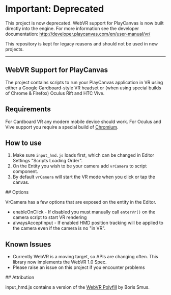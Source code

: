 # Important: Deprecated
This project is now deprecated. WebVR support for PlayCanvas is now built directly into the engine. For more information see the developer documentation: http://developer.playcanvas.com/en/user-manual/vr/

This repository is kept for legacy reasons and should not be used in new projects.

---

## WebVR Support for PlayCanvas

The project contains scripts to run your PlayCanvas application in VR using either a Google Cardboard-style VR headset or (when using special builds of Chrome & Firefox) Oculus Rift and HTC Vive.

## Requirements

For Cardboard VR any modern mobile device should work. For Oculus and Vive support you require a special build of [Chromium](http://webvr.info/).

## How to use

1. Make sure `input_hmd.js` loads first, which can be changed in Editor Settings "Scripts Loading Order".
2. On the Entity you wish to be your camera add `vrCamera` to script component.
3. By default `vrCamera` will start the VR mode when you click or tap the canvas.

## Options

VrCamera has a few options that are exposed on the entity in the Editor.

* enableOnClick - If disabled you must manually call `enterVr()` on the camera script to start VR rendering
* alwaysAcceptInput - If enabled HMD position tracking will be applied to the camera even if the camera is no "in VR".

## Known Issues

- Currently WebVR is a moving target, so APIs are changing often. This library now implements the WebVR 1.0 Spec.
- Please raise an issue on this project if you encounter problems

## Attribution

input_hmd.js contains a version of the [WebVR Polyfill](https://github.com/borismus/webvr-polyfill) by Boris Smus.
